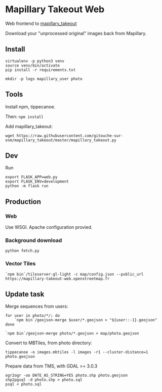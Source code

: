 # Mapillary Takeout Web

Web frontend to [mapillary_takeout](https://github.com/gitouche-sur-osm/mapillary_takeout)

Download your "unprocessed original" images back from Mapillary.

## Install

```
virtualenv -p python3 venv
source venv/bin/activate
pip install -r requirements.txt
```

```
mkdir -p logs mapillary_user photo
```

## Tools

Install npm, tippecanoe.

Then:
``
npm install
``

Add mapillary_takeout:
```
wget https://raw.githubusercontent.com/gitouche-sur-osm/mapillary_takeout/master/mapillary_takeout.py
```

## Dev

Run

```
export FLASK_APP=web.py
export FLASK_ENV=development
python -m flask run
```

## Production

### Web

Use WSGI. Apache configuration provied.

### Background download

```
python fetch.py
```

### Vector Tiles

```
`npm bin`/tileserver-gl-light -c map/config.json --public_url https://mapillary-takeout-web.openstreetmap.fr
```

## Update task

Merge sequences from users:
```
for user in photo/*/; do
    `npm bin`/geojson-merge $user/*.geojson > "${user::-1}.geojson"
done

`npm bin`/geojson-merge photo/*.geojson > map/photo.geojson
```

Convert to MBTiles, from photo directory:
```
tippecanoe -o images.mbtiles -l images -r1 --cluster-distance=1 photo.geojson
```

Prepare data from TMS, with GDAL >= 3.0.3
```
ogr2ogr -oo DATE_AS_STRING=YES photo.shp photo.geojson
shp2pgsql -d photo.shp > photo.sql
psql < photo.sql
```
